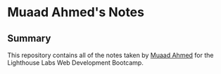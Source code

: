 # Muaad Ahmed's Notes

## Summary

This repository contains all of the notes taken by [Muaad Ahmed](https://github.com/Muaadahmed/lighthouse-web-notes) for the Lighthouse Labs Web Development Bootcamp.